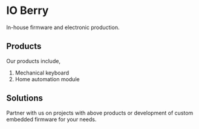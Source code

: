 # IO Berry
In-house firmware and electronic production.

## Products
Our products include,

1. Mechanical keyboard
2. Home automation module

## Solutions
Partner with us on projects with above products or development of custom embedded firmware for your needs.

